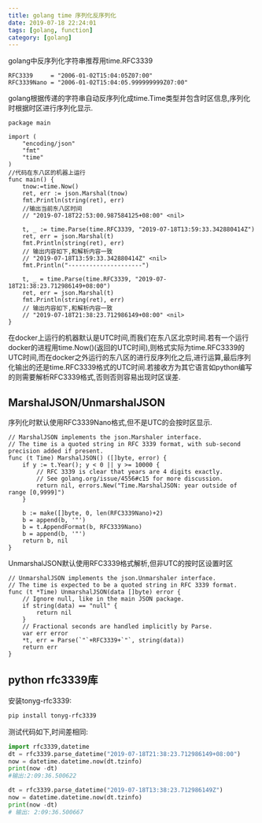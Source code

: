 ```yaml
---
title: golang time 序列化反序列化
date: 2019-07-18 22:24:01
tags: [golang, function]
category: [golang]
---
```


golang中反序列化字符串推荐用time.RFC3339
``` golang
RFC3339     = "2006-01-02T15:04:05Z07:00"
RFC3339Nano = "2006-01-02T15:04:05.999999999Z07:00"
```

golang根据传递的字符串自动反序列化成time.Time类型并包含时区信息,序列化时根据时区进行序列化显示.
``` golang
package main

import (
	"encoding/json"
	"fmt"
	"time"
)
//代码在东八区的机器上运行
func main() {
    tnow:=time.Now()
    ret, err := json.Marshal(tnow)
    fmt.Println(string(ret), err)
    //输出当前东八区时间
    // "2019-07-18T22:53:00.987584125+08:00" <nil>
   
    t, _ := time.Parse(time.RFC3339, "2019-07-18T13:59:33.342880414Z")
	ret, err = json.Marshal(t)
    fmt.Println(string(ret), err)
    // 输出内容如下,和解析内容一致
    // "2019-07-18T13:59:33.342880414Z" <nil>
    fmt.Println("---------------------")
    
    t, _ = time.Parse(time.RFC3339, "2019-07-18T21:38:23.712986149+08:00")
	ret, err = json.Marshal(t)
    fmt.Println(string(ret), err)
    // 输出内容如下,和解析内容一致
    // "2019-07-18T21:38:23.712986149+08:00" <nil>
}
```

在docker上运行的机器默认是UTC时间,而我们在东八区北京时间.若有一个运行docker的进程用time.Now()(返回的UTC时间),则格式实际为time.RFC3339的UTC时间,而在docker之外运行的东八区的进行反序列化之后,进行运算,最后序列化输出的还是time.RFC3339格式的UTC时间.若接收方为其它语言如python编写的则需要解析RFC3339格式,否则否则容易出现时区误差.

## MarshalJSON/UnmarshalJSON
序列化时默认使用RFC3339Nano格式,但不是UTC的会按时区显示.
``` golang
// MarshalJSON implements the json.Marshaler interface.
// The time is a quoted string in RFC 3339 format, with sub-second precision added if present.
func (t Time) MarshalJSON() ([]byte, error) {
	if y := t.Year(); y < 0 || y >= 10000 {
		// RFC 3339 is clear that years are 4 digits exactly.
		// See golang.org/issue/4556#c15 for more discussion.
		return nil, errors.New("Time.MarshalJSON: year outside of range [0,9999]")
	}

	b := make([]byte, 0, len(RFC3339Nano)+2)
	b = append(b, '"')
	b = t.AppendFormat(b, RFC3339Nano)
	b = append(b, '"')
	return b, nil
}
```

UnmarshalJSON默认使用RFC3339格式解析,但非UTC的按时区设置时区
``` golang
// UnmarshalJSON implements the json.Unmarshaler interface.
// The time is expected to be a quoted string in RFC 3339 format.
func (t *Time) UnmarshalJSON(data []byte) error {
	// Ignore null, like in the main JSON package.
	if string(data) == "null" {
		return nil
	}
	// Fractional seconds are handled implicitly by Parse.
	var err error
	*t, err = Parse(`"`+RFC3339+`"`, string(data))
	return err
}
```

## python rfc3339库
安装tonyg-rfc3339:
``` sh
pip install tonyg-rfc3339
```
测试代码如下,时间差相同:
``` python
import rfc3339,datetime
dt = rfc3339.parse_datetime("2019-07-18T21:38:23.712986149+08:00")
now = datetime.datetime.now(dt.tzinfo)
print(now -dt)
#输出:2:09:36.500622

dt = rfc3339.parse_datetime("2019-07-18T13:38:23.712986149Z")
now = datetime.datetime.now(dt.tzinfo)
print(now -dt)
# 输出: 2:09:36.500667 
```